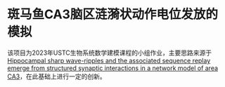 # 斑马鱼CA3脑区涟漪状动作电位发放的模拟
该项目为2023年USTC生物系统数学建模课程的小组作业，主要思路来源于[Hippocampal sharp wave-ripples and the associated sequence replay emerge from structured synaptic interactions in a network model of area CA3](https://elifesciences.org/articles/71850)，在此基础上进行一定的创新。
